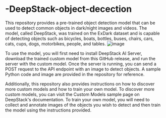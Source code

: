 # -DeepStack-object-decection

This repository provides a pre-trained object detection model that can be used to detect  common objects in dark/night images and videos.
The model, called DeepStack, was trained on the ExDark dataset and is capable of detecting objects such as bicycles, boats, bottles, buses, chairs, cars, cats, cups, dogs, motorbikes, people, and tables.
![image](https://user-images.githubusercontent.com/107410165/212606805-e4d788e5-24d7-41df-aced-7e14b7cb3d05.png)


To use the model, you will first need to install DeepStack AI Server, download the trained custom model from this GitHub release,
and run the server with the custom model. Once the server is running, you can send a POST request to the API endpoint with an image to detect objects.
A sample Python code and image are provided in the repository for reference.

Additionally, this repository also provides instructions on how to discover more custom models and how to train your own model.
To discover more custom models, you can visit the Custom Models sample page on DeepStack's documentation. 
To train your own model, you will need to collect and annotate images of the objects you wish to detect and then train the model using the instructions provided.
